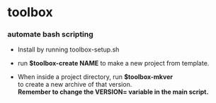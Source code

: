 # toolbox 
### automate bash scripting
- Install by running toolbox-setup.sh
  
- run **$toolbox-create NAME**
  to make a new project from template.

- When inside a project directory, run **$toolbox-mkver**</br>
  to create a new archive of that version.</br>
  **Remember to change the VERSION= variable in the main script.**
